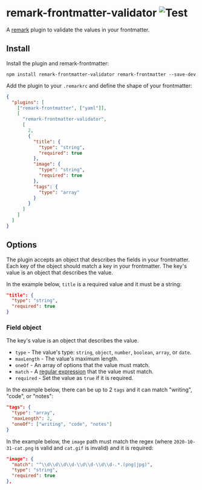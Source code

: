 # remark-frontmatter-validator ![Test](https://github.com/katydecorah/remark-frontmatter-validator/workflows/Test/badge.svg)

A [remark](https://github.com/remarkjs/remark-lint) plugin to validate the values in your frontmatter.

## Install

Install the plugin and remark-frontmatter:

```
npm install remark-frontmatter-validator remark-frontmatter --save-dev
```

Add the plugin to your `.remarkrc` and define the shape of your frontmatter:

```json
{
  "plugins": [
    ["remark-frontmatter", ["yaml"]],
    [
      "remark-frontmatter-validator",
      [
        2,
        {
          "title": {
            "type": "string",
            "required": true
          },
          "image": {
            "type": "string",
            "required": true
          },
          "tags": {
            "type": "array"
          }
        }
      ]
    ]
  ]
}
```

## Options

The plugin accepts an object that describes the fields in your frontmatter. Each key of the object should match a key in your frontmatter. The key's value is an object that describes the value.

In the example below, `title` is a required value and it must be a string:

```json
"title": {
  "type": "string",
  "required": true
}
```

### Field object

The key's value is an object that describes the value.

- `type` - The value's type: `string`, `object`, `number`, `boolean`, `array`, or `date`.
- `maxLength` - The value's maximum length.
- `oneOf` - An array of options that the value must match.
- `match` - A [regular expression](https://developer.mozilla.org/en-US/docs/Web/JavaScript/Reference/Global_Objects/RegExp) that the value must match.
- `required` - Set the value as `true` if it is required.

In the example below, there can be up to 2 `tags` and it can match "writing", "code", or "notes":

```json
"tags": {
  "type": "array",
  "maxLength": 2,
  "oneOf": ["writing", "code", "notes"]
}
```

In the example below, the `image` path must match the regex (where `2020-10-31-cat.png` is valid and `cat.gif` is invalid) and it is required:

```json
"image": {
  "match": "^\\d\\d\\d\\d-\\d\\d-\\d\\d-.*.(png|jpg)",
  "type": "string",
  "required": true
},
```
